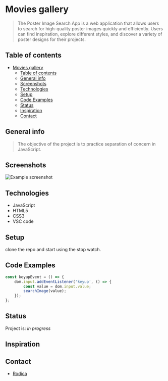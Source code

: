 # Movies gallery

> The Poster Image Search App is a web application that allows users to search
> for high-quality poster images quickly and efficiently. Users can find
> inspiration, explore different styles, and discover a variety of poster
> designs for their projects.

## Table of contents

- [Movies gallery](#movies-gallery)
  - [Table of contents](#table-of-contents)
  - [General info](#general-info)
  - [Screenshots](#screenshots)
  - [Technologies](#technologies)
  - [Setup](#setup)
  - [Code Examples](#code-examples)
  - [Status](#status)
  - [Inspiration](#inspiration)
  - [Contact](#contact)

## General info

> The objective of the project is to practice separation of concern in
> JavaScript.

## Screenshots

![Example screenshot](../Movies/assets/Capture%20d’écran%202024-04-30%20105034.png)

## Technologies

- JavaScript
- HTML5
- CSS3
- VSC code

## Setup

clone the repo and start using the stop watch.

## Code Examples

```js
const keyupEvent = () => {
	dom.input.addEventListener('keyup', () => {
		const value = dom.input.value;
		searchImage(value);
	});
};
```

## Status

Project is: _in progress_

## Inspiration

## Contact

- [Rodica](https://github.com/rodicailciuc)
